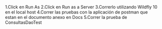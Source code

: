 1.Click en Run As
2.Click en Run as a Server
3.Correrlo utilizando Wildfly 10 en el local host
4.Correr las pruebas con la aplicación de postman que estan en el documento anexo en Docs
5.Correr la prueba de ConsultasDaoTest
